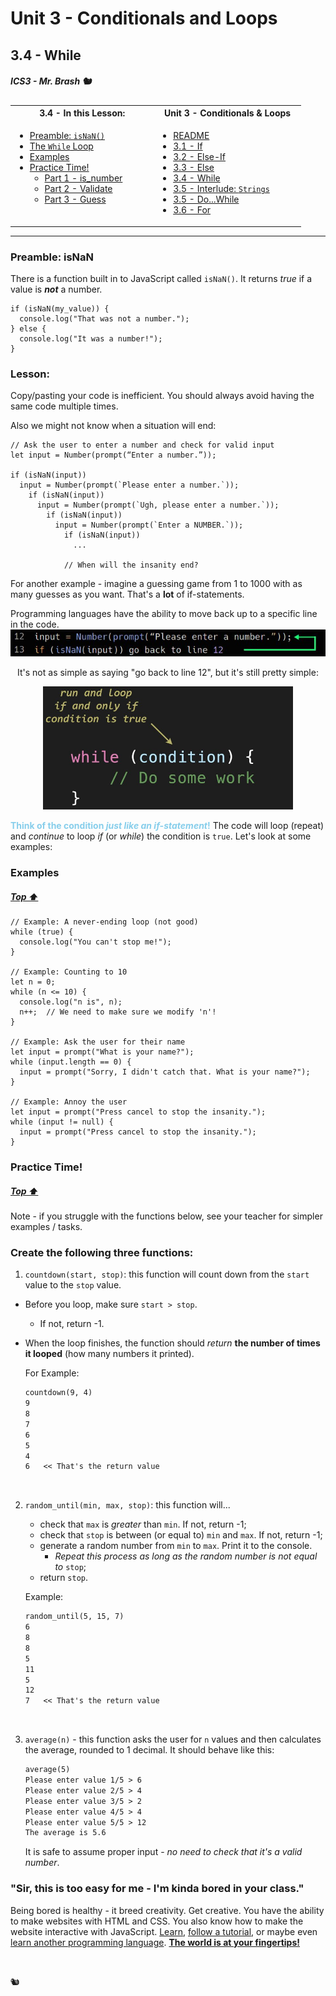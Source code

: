 # Unit 3 - Conditionals and Loops

## 3.4 - While

##### ICS3 - Mr. Brash 🐿️

<table>
<tr>
<th>3.4 - In this Lesson:</th>
<th>Unit 3 - Conditionals & Loops</th>
</tr>
<tr>
<td td valign="top" style="height: 100px;padding-right:50px">

- [Preamble: `isNaN()`](#preamble-isnan)
- [The `While` Loop](#lesson)
- [Examples](#examples)
- [Practice Time!](#practice-time)
    - [Part 1 - is_number](#part-1---is_number)
    - [Part 2 - Validate](#part-2---validate)
    - [Part 3 - Guess](#part-3---guess)
    
</td>
<td td valign="top" style="height: 100px;padding-right:50px">

- [README](../../README.md)
- [3.1 - If](../1%20-%20Conditionals/1%20-%20IF.md)
- [3.2 - Else-If](../1%20-%20Conditionals/2%20-%20Else-If.md)
- [3.3 - Else](../1%20-%20Conditionals/3%20-%20Else.md)
- [3.4 - While](./4%20-%20While.md)
- [3.5 - Interlude: `Strings`](./5%20-%20Interlude_Strings.md)
- [3.5 - Do...While](./6%20-%20Do-While.md)
- [3.6 - For](./7%20-%20For.md)

</td></tr></table>

---

### Preamble: isNaN

There is a function built in to JavaScript called `isNaN()`. It returns _true_ if a value is **_not_** a number.
```JS
if (isNaN(my_value)) {
  console.log("That was not a number.");
} else {
  console.log("It was a number!");
}
```

### Lesson:

Copy/pasting your code is inefficient. You should always avoid having the same code multiple times.

Also we might not know when a situation will end:
```JS
// Ask the user to enter a number and check for valid input
let input = Number(prompt(“Enter a number.”));

if (isNaN(input))
  input = Number(prompt(`Please enter a number.`));
    if (isNaN(input))
      input = Number(prompt(`Ugh, please enter a number.`));
        if (isNaN(input))
          input = Number(prompt(`Enter a NUMBER.`));
            if (isNaN(input))
              ... 

            // When will the insanity end?
```

For another example - imagine a guessing game from 1 to 1000 with as many guesses as you want. That's a **lot** of if-statements.

Programming languages have the ability to move back up to a specific line in the code. 
<img src="../images/pretend_loop.jpg" alt="Theoretical Loop">

<div style="text-align:center;">
    <p>
        It's not as simple as saying "go back to line 12", but it's still pretty simple:
    </p>
    <img src="../images/while.jpg" width="400px" alt="While loop syntax">
</div>

<span style="color:skyblue;">**Think of the condition _just like an if-statement_!**</span> The code will loop (repeat) and _continue_ to loop _if_ (or _while_) the condition is `true`. Let's look at some examples:

### Examples

##### [Top ⬆](#34---while)

```JS
// Example: A never-ending loop (not good)
while (true) {
  console.log("You can't stop me!");
}

// Example: Counting to 10
let n = 0;
while (n <= 10) {
  console.log("n is", n);
  n++;  // We need to make sure we modify 'n'!
}

// Example: Ask the user for their name
let input = prompt("What is your name?");
while (input.length == 0) {
  input = prompt("Sorry, I didn't catch that. What is your name?");
}

// Example: Annoy the user
let input = prompt("Press cancel to stop the insanity.");
while (input != null) {
  input = prompt("Press cancel to stop the insanity.");
}
```

### Practice Time!

##### [Top ⬆](#34---while)

Note - if you struggle with the functions below, see your teacher for simpler examples / tasks.

### Create the following three functions:
1. `countdown(start, stop)`: this function will count down from the `start` value to the `stop` value.
  - Before you loop, make sure `start > stop`.
    - If not, return -1.
  - When the loop finishes, the function should _return_ **the number of times it looped** (how many numbers it printed).  

    For Example:
    ```txt
    countdown(9, 4)
    9
    8
    7
    6
    5
    4
    6   << That's the return value
    ```
<br>

2. `random_until(min, max, stop)`: this function will...
    - check that `max` is _greater_ than `min`. If not, return -1;
    - check that `stop` is between (or equal to) `min` and `max`. If not, return -1;
    - generate a random number from `min` to `max`. Print it to the console. 
      - _Repeat this process as long as the random number is not equal to_ `stop`;
    - return `stop`.  

    Example:
    ```txt
    random_until(5, 15, 7)
    6
    8
    8
    5
    11
    5
    12
    7   << That's the return value
    ```
<br>

3. `average(n)` - this function asks the user for `n` values and then calculates the average, rounded to 1 decimal. It should behave like this:
   ```txt
   average(5)
   Please enter value 1/5 > 6
   Please enter value 2/5 > 4
   Please enter value 3/5 > 2
   Please enter value 4/5 > 4
   Please enter value 5/5 > 12
   The average is 5.6
   ```
    It is safe to assume proper input - _no need to check that it's a valid number_.

### "Sir, this is too easy for me - I'm kinda bored in your class."

Being bored is healthy - it breed creativity. Get creative. You have the ability to make websites with HTML and CSS. You also know how to make the website interactive with JavaScript. [Learn](https://pll.harvard.edu/course/cs50-introduction-computer-science), [follow a tutorial](https://p5js.org/tutorials/), or maybe even [learn another programming language](https://www.learncpp.com/). [**The world is at your fingertips!**](https://www.google.com/search?q=how+do+I+learn+to+program)

<br>

🐿️